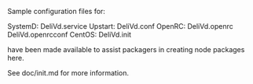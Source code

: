 Sample configuration files for:

SystemD: DeliVd.service
Upstart: DeliVd.conf
OpenRC:  DeliVd.openrc
         DeliVd.openrcconf
CentOS:  DeliVd.init

have been made available to assist packagers in creating node packages here.

See doc/init.md for more information.
